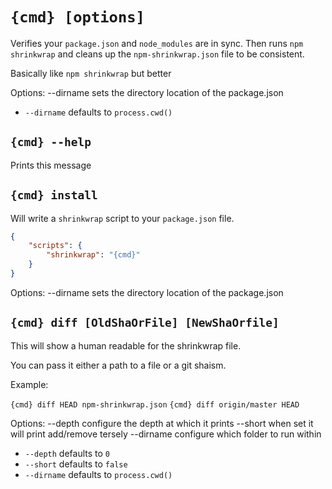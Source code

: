 # `{cmd} [options]`

Verifies your `package.json` and `node_modules` are in sync.
  Then runs `npm shrinkwrap` and cleans up the
  `npm-shrinkwrap.json` file to be consistent.

Basically like `npm shrinkwrap` but better

Options:
    --dirname   sets the directory location of the package.json

 - `--dirname` defaults to `process.cwd()`

## `{cmd} --help`

Prints this message

## `{cmd} install`

Will write a `shrinkwrap` script to your `package.json` file.

```json
{
    "scripts": {
        "shrinkwrap": "{cmd}"
    }
}
```

Options:
    --dirname   sets the directory location of the package.json

## `{cmd} diff [OldShaOrFile] [NewShaOrfile]`

This will show a human readable for the shrinkwrap file.

You can pass it either a path to a file or a git shaism.

Example:

`{cmd} diff HEAD npm-shrinkwrap.json`
`{cmd} diff origin/master HEAD`

Options:
    --depth     configure the depth at which it prints
    --short     when set it will print add/remove tersely
    --dirname   configure which folder to run within

 - `--depth` defaults to `0`
 - `--short` defaults to `false`
 - `--dirname` defaults to `process.cwd()`
